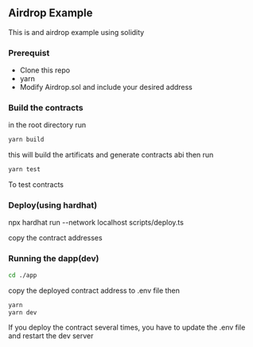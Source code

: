 ## Airdrop Example

This is and airdrop example using solidity

### Prerequist
* Clone this repo
* yarn
* Modify Airdrop.sol and include your desired address

### Build the contracts
in the root directory run
```bash
yarn build
```

this will build the artificats and generate contracts abi then run

```bash
yarn test
```

To test contracts


### Deploy(using hardhat)
npx hardhat run --network localhost scripts/deploy.ts

copy the contract addresses

### Running the dapp(dev)
```bash
cd ./app
```

copy the deployed contract address to .env file then

```bash
yarn
yarn dev
```

If you deploy the contract several times, you have to update the .env file and restart the dev server


